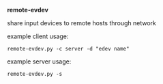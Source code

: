 **remote-evdev**

share input devices to remote hosts through network  
  
example client usage:  

    remote-evdev.py -c server -d "edev name"  

   
example server usage:  

    remote-evdev.py -s
